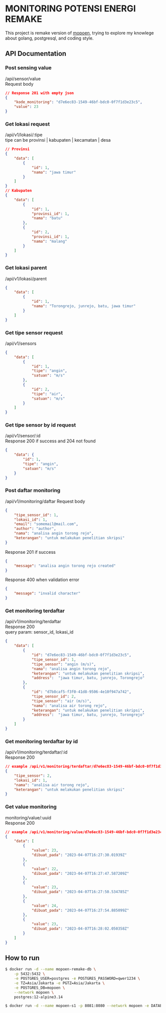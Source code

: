 # MONITORING POTENSI ENERGI REMAKE
This project is remake version of [mopoen](https://github.com/arisygdc/mopoen-remake), trying to explore my knowlege about golang, postgresql, and coding style.


## API Documentation

### Post sensing value
/api/sensor/value <br>
Request body
```JSON
// Response 201 with empty json
{
    "kode_monitoring": "d7e6ec83-1549-46bf-bdc0-0f7f1d3e23c5",
    "value": 23
}
```

### Get lokasi request
/api/v1/lokasi/:tipe <br />
tipe can be provinsi | kabupaten | kecamatan | desa
```JSON
// Provinsi
{
    "data": [
        {
            "id": 1,
            "nama": "jawa timur"
        }
    ]
}
// Kabupaten
{
    "data": [
        {
            "id": 1,
            "provinsi_id": 1,
            "nama": "batu"
        },
        {
            "id": 2,
            "provinsi_id": 1,
            "nama": "malang"
        }
    ]
}
```

### Get lokasi parent
/api/v1/lokasi/parent
```JSON
{
    "data": [
        {
            "id": 1,
            "nama": "Torongrejo, junrejo, batu, jawa timur"
        }
    ]
}
```

### Get tipe sensor request
/api/v1/sensors
```JSON
{
    "data": [
        {
            "id": 1,
            "tipe": "angin",
            "satuan": "m/s"
        },
        {
            "id": 2,
            "tipe": "air",
            "satuan": "m/s"
        }
    ]
}
```

### Get tipe sensor by id request
/api/v1/sensor/:id <br>
Response 200 if success and 204 not found
```JSON
{
    "data": {
        "id": 1,
        "tipe": "angin",
        "satuan": "m/s"
    }
}
```

### Post daftar monitoring
/api/v1/monitoring/daftar
Request body
```JSON
{
    "tipe_sensor_id": 1,
    "lokasi_id": 1,
    "email": "somemail@mail.com",
    "author": "author",
    "nama": "analisa angin torong rejo",
    "keterangan": "untuk melakukan penelitian skripsi"
}
```
Response 201 if success
```JSON
{
    "message": "analisa angin torong rejo created"
}
```
Response 400 when validation error
```JSON
{
    "message": "invalid character"
}
```
### Get monitoring terdaftar
/api/v1/monitoring/terdaftar <br>
Response 200 <br>
query param: sensor_id, lokasi_id
```JSON
{
    "data": [
        {
            "id": "d7e6ec83-1549-46bf-bdc0-0f7f1d3e23c5",
            "tipe_sensor_id": 1,
            "tipe_sensor": "angin (m/s)",
            "nama": "analisa angin torong rejo",
            "keterangan": "untuk melakukan penelitian skripsi",
            "address":	"jawa timur, batu, junrejo, Torongrejo"
        },
        {
            "id": "d7b8caf5-f3f0-41d8-9506-4e10f947a742",
            "tipe_sensor_id": 2,
            "tipe_sensor": "air (m/s)",
            "nama": "analisa air torong rejo",
            "keterangan": "untuk melakukan penelitian skripsi",
            "address":	"jawa timur, batu, junrejo, Torongrejo"
        }
    ]
}
```

### Get monitoring terdaftar by id
/api/v1/monitoring/terdaftar/:id <br>
Response 200
```JSON
// example /api/v1/monitoring/terdaftar/d7e6ec83-1549-46bf-bdc0-0f7f1d3e23c5
{
    "tipe_sensor": 2,
    "lokasi_id": 1,
    "nama": "analisa air torong rejo",
    "keterangan": "untuk melakukan penelitian skripsi"
}
```

### Get value monitoring
monitoring/value/:uuid <br>
Response 200
```JSON
// example /api/v1/monitoring/value/d7e6ec83-1549-46bf-bdc0-0f7f1d3e23c5
{
    "data": [
        {
            "value": 23,
            "dibuat_pada": "2023-04-07T16:27:30.01939Z"
        },
        {
            "value": 22,
            "dibuat_pada": "2023-04-07T16:27:47.587209Z"
        },
        {
            "value": 23,
            "dibuat_pada": "2023-04-07T16:27:50.534785Z"
        },
        {
            "value": 24,
            "dibuat_pada": "2023-04-07T16:27:54.885099Z"
        },
        {
            "value": 23,
            "dibuat_pada": "2023-04-07T16:28:02.050358Z"
        }
    ]
}
```
## How to run
```bash
$ docker run -d --name mopoen-remake-db \
	-p 5432:5432 \
	-e POSTGRES_USER=postgres -e POSTGRES_PASSWORD=qwer1234 \
	-e TZ=Asia/Jakarta -e PGTZ=Asia/Jakarta \
	-e POSTGRES_DB=mopoen \
    --network mopoen \
	postgres:12-alpine3.14

$ docker run -d --name mopoen-s1 -p 8081:8080 --network mopoen -e DATABASE_SOURCE=postgresql://postgres:qwer1234@mopoen-db-release:5432/mopoen?sslmode=disable bf27107e9ea4
```